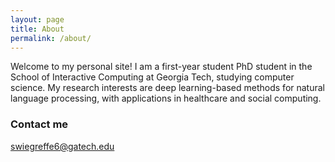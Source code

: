 ```yaml
---
layout: page
title: About
permalink: /about/
---
```


Welcome to my personal site! I am a first-year student PhD student in the School of Interactive Computing at Georgia Tech, studying computer science. My research interests are deep learning-based methods for natural language processing, with applications in healthcare and social computing.

### Contact me

[swiegreffe6@gatech.edu](mailto:swiegreffe6@gatech.edu)
